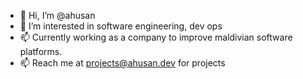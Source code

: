 - 👋 Hi, I’m @ahusan
- 👀 I’m interested in software engineering, dev ops
- 📫 Currently working as a company to improve maldivian software platforms. 
- 📫 Reach me at projects@ahusan.dev for projects
<!---
ahusan/ahusan is a ✨ special ✨ repository because its `README.md` (this file) appears on your GitHub profile.
You can click the Preview link to take a look at your changes.
--->
